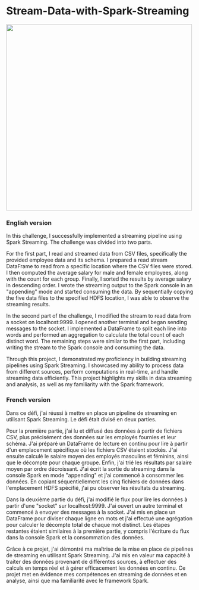 # Stream-Data-with-Spark-Streaming
<img src="https://github.com/ahmadhamad55/Stream-Data-with-Spark-Streaming/blob/main/spark.png" alt="" width="500">

### English version 
In this challenge, I successfully implemented a streaming pipeline using Spark Streaming. The challenge was divided into two parts. 

For the first part, I read and streamed data from CSV files, specifically the provided employee data and its schema. I prepared a read stream DataFrame to read from a specific location where the CSV files were stored. I then computed the average salary for male and female employees, along with the count for each group. Finally, I sorted the results by average salary in descending order. I wrote the streaming output to the Spark console in an "appending" mode and started consuming the data. By sequentially copying the five data files to the specified HDFS location, I was able to observe the streaming results.

In the second part of the challenge, I modified the stream to read data from a socket on localhost:9999. I opened another terminal and began sending messages to the socket. I implemented a DataFrame to split each line into words and performed an aggregation to calculate the total count of each distinct word. The remaining steps were similar to the first part, including writing the stream to the Spark console and consuming the data.

Through this project, I demonstrated my proficiency in building streaming pipelines using Spark Streaming. I showcased my ability to process data from different sources, perform computations in real-time, and handle streaming data efficiently. This project highlights my skills in data streaming and analysis, as well as my familiarity with the Spark framework.

### French version
Dans ce défi, j'ai réussi à mettre en place un pipeline de streaming en utilisant Spark Streaming. Le défi était divisé en deux parties.

Pour la première partie, j'ai lu et diffusé des données à partir de fichiers CSV, plus précisément des données sur les employés fournies et leur schéma. J'ai préparé un DataFrame de lecture en continu pour lire à partir d'un emplacement spécifique où les fichiers CSV étaient stockés. J'ai ensuite calculé le salaire moyen des employés masculins et féminins, ainsi que le décompte pour chaque groupe. Enfin, j'ai trié les résultats par salaire moyen par ordre décroissant. J'ai écrit la sortie du streaming dans la console Spark en mode "appending" et j'ai commencé à consommer les données. En copiant séquentiellement les cinq fichiers de données dans l'emplacement HDFS spécifié, j'ai pu observer les résultats du streaming.

Dans la deuxième partie du défi, j'ai modifié le flux pour lire les données à partir d'une "socket" sur localhost:9999. J'ai ouvert un autre terminal et commencé à envoyer des messages à la socket. J'ai mis en place un DataFrame pour diviser chaque ligne en mots et j'ai effectué une agrégation pour calculer le décompte total de chaque mot distinct. Les étapes restantes étaient similaires à la première partie, y compris l'écriture du flux dans la console Spark et la consommation des données.

Grâce à ce projet, j'ai démontré ma maîtrise de la mise en place de pipelines de streaming en utilisant Spark Streaming. J'ai mis en valeur ma capacité à traiter des données provenant de différentes sources, à effectuer des calculs en temps réel et à gérer efficacement les données en continu. Ce projet met en évidence mes compétences en streaming de données et en analyse, ainsi que ma familiarité avec le framework Spark.
